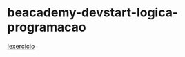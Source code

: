 # beacademy-devstart-logica-programacao


[!exercicio](https://github.com/EstefanyS2/beacademy-devstart-logica-programacao/blob/master/algoritmo/exercicio01.ALG)

